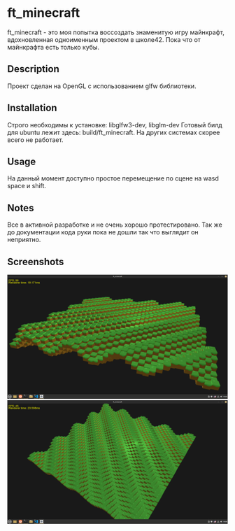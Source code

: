 # ft_minecraft
ft_minecraft - это моя попытка воссоздать знаменитую игру майнкрафт, вдохновленная одноименным проектом в школе42. Пока что от майнкрафта есть только кубы.

## Description
Проект сделан на OpenGL с использованием glfw библиотеки.

## Installation
Строго необходимы к установке: libglfw3-dev, libglm-dev
Готовый билд для ubuntu лежит здесь: build/ft_minecraft. На других системах скорее всего не работает.

## Usage
На данный момент доступно простое перемещение по сцене на wasd space и shift. 

## Notes
Все в активной разработке и не очень хорошо протестировано. Так же до документации кода руки пока не дошли так что выглядит он неприятно.

## Screenshots

![Alt text](example_screenshots/ft_minecraft_preview_0_03.05.2023.png)
![Alt text](example_screenshots/ft_minecraft_preview_1_03.05.2023.png)